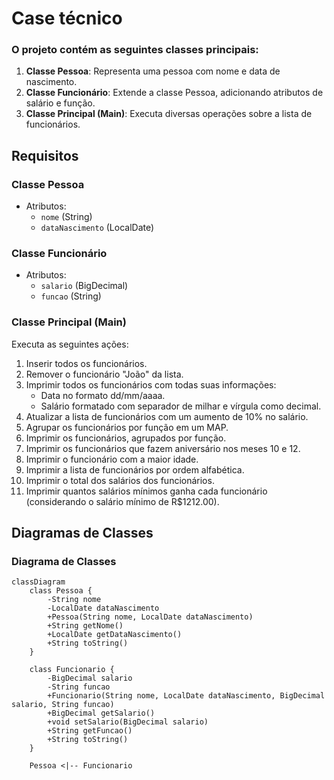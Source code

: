 # Case técnico

### O projeto contém as seguintes classes principais:

1. **Classe Pessoa**: Representa uma pessoa com nome e data de nascimento.
2. **Classe Funcionário**: Extende a classe Pessoa, adicionando atributos de salário e função.
3. **Classe Principal (Main)**: Executa diversas operações sobre a lista de funcionários.

## Requisitos

### Classe Pessoa
- Atributos:
  - `nome` (String)
  - `dataNascimento` (LocalDate)

### Classe Funcionário
- Atributos:
  - `salario` (BigDecimal)
  - `funcao` (String)

### Classe Principal (Main)
Executa as seguintes ações:
1. Inserir todos os funcionários.
2. Remover o funcionário "João" da lista.
3. Imprimir todos os funcionários com todas suas informações:
   - Data no formato dd/mm/aaaa.
   - Salário formatado com separador de milhar e vírgula como decimal.
4. Atualizar a lista de funcionários com um aumento de 10% no salário.
5. Agrupar os funcionários por função em um MAP.
6. Imprimir os funcionários, agrupados por função.
7. Imprimir os funcionários que fazem aniversário nos meses 10 e 12.
8. Imprimir o funcionário com a maior idade.
9. Imprimir a lista de funcionários por ordem alfabética.
10. Imprimir o total dos salários dos funcionários.
11. Imprimir quantos salários mínimos ganha cada funcionário (considerando o salário mínimo de R$1212.00).

## Diagramas de Classes

### Diagrama de Classes
```mermaid
classDiagram
    class Pessoa {
        -String nome
        -LocalDate dataNascimento
        +Pessoa(String nome, LocalDate dataNascimento)
        +String getNome()
        +LocalDate getDataNascimento()
        +String toString()
    }

    class Funcionario {
        -BigDecimal salario
        -String funcao
        +Funcionario(String nome, LocalDate dataNascimento, BigDecimal salario, String funcao)
        +BigDecimal getSalario()
        +void setSalario(BigDecimal salario)
        +String getFuncao()
        +String toString()
    }

    Pessoa <|-- Funcionario
